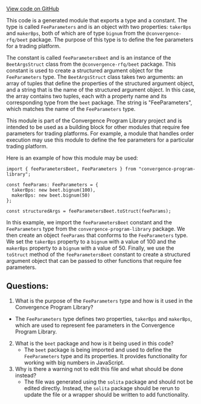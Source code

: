 [View code on GitHub](https://github.com/convergence-rfq/convergence-program-library/rfq/js/generated/types/FeeParameters.ts)

This code is a generated module that exports a type and a constant. The type is called `FeeParameters` and is an object with two properties: `takerBps` and `makerBps`, both of which are of type `bignum` from the `@convergence-rfq/beet` package. The purpose of this type is to define the fee parameters for a trading platform. 

The constant is called `feeParametersBeet` and is an instance of the `BeetArgsStruct` class from the `@convergence-rfq/beet` package. This constant is used to create a structured argument object for the `FeeParameters` type. The `BeetArgsStruct` class takes two arguments: an array of tuples that define the properties of the structured argument object, and a string that is the name of the structured argument object. In this case, the array contains two tuples, each with a property name and its corresponding type from the `beet` package. The string is "FeeParameters", which matches the name of the `FeeParameters` type. 

This module is part of the Convergence Program Library project and is intended to be used as a building block for other modules that require fee parameters for trading platforms. For example, a module that handles order execution may use this module to define the fee parameters for a particular trading platform. 

Here is an example of how this module may be used:

```
import { feeParametersBeet, FeeParameters } from "convergence-program-library";

const feeParams: FeeParameters = {
  takerBps: new beet.bignum(100),
  makerBps: new beet.bignum(50)
};

const structuredArgs = feeParametersBeet.toStruct(feeParams);
```

In this example, we import the `feeParametersBeet` constant and the `FeeParameters` type from the `convergence-program-library` package. We then create an object `feeParams` that conforms to the `FeeParameters` type. We set the `takerBps` property to a `bignum` with a value of 100 and the `makerBps` property to a `bignum` with a value of 50. Finally, we use the `toStruct` method of the `feeParametersBeet` constant to create a structured argument object that can be passed to other functions that require fee parameters.
## Questions: 
 1. What is the purpose of the `FeeParameters` type and how is it used in the Convergence Program Library?
   - The `FeeParameters` type defines two properties, `takerBps` and `makerBps`, which are used to represent fee parameters in the Convergence Program Library.
2. What is the `beet` package and how is it being used in this code?
   - The `beet` package is being imported and used to define the `FeeParameters` type and its properties. It provides functionality for working with big numbers in JavaScript.
3. Why is there a warning not to edit this file and what should be done instead?
   - The file was generated using the `solita` package and should not be edited directly. Instead, the `solita` package should be rerun to update the file or a wrapper should be written to add functionality.
